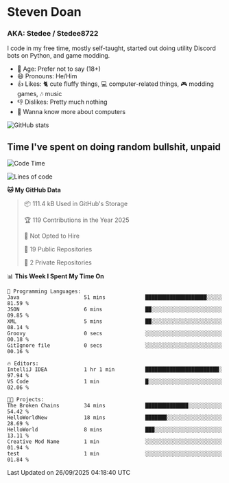 # Steven Doan
### AKA: Stedee / Stedee8722
I code in my free time, mostly self-taught, started out doing utility Discord bots on Python, and game modding.

- 🤔 Age: Prefer not to say (18+)
- 😄 Pronouns: He/Him
- 👍 Likes: 🐈 cute fluffy things, 💻 computer-related things, 🎮 modding games, 🎶 music
- 👎 Dislikes: Pretty much nothing
- 🥹 Wanna know more about computers

![GitHub stats](https://github-readme-stats-iota-mocha-40.vercel.app/api?username=Stedee8722&show=prs_merged,prs_merged_percentage&show_icons=true&theme=transparent)

## Time I've spent on doing random bullshit, unpaid
<!--START_SECTION:Time I've spent on doing random bullshit, unpaid-->
![Code Time](http://img.shields.io/badge/Code%20Time-328%20hrs%207%20mins-blue)

![Lines of code](https://img.shields.io/badge/From%20Hello%20World%20I%27ve%20Written-87.2%20thousand%20lines%20of%20code-blue)

**🐱 My GitHub Data** 

> 📦 111.4 kB Used in GitHub's Storage 
 > 
> 🏆 119 Contributions in the Year 2025
 > 
> 🚫 Not Opted to Hire
 > 
> 📜 19 Public Repositories 
 > 
> 🔑 2 Private Repositories 
 > 
📊 **This Week I Spent My Time On** 

```text
💬 Programming Languages: 
Java                     51 mins             ████████████████████░░░░░   81.59 % 
JSON                     6 mins              ██░░░░░░░░░░░░░░░░░░░░░░░   09.85 % 
XML                      5 mins              ██░░░░░░░░░░░░░░░░░░░░░░░   08.14 % 
Groovy                   0 secs              ░░░░░░░░░░░░░░░░░░░░░░░░░   00.18 % 
GitIgnore file           0 secs              ░░░░░░░░░░░░░░░░░░░░░░░░░   00.16 % 

🔥 Editors: 
IntelliJ IDEA            1 hr 1 min          ████████████████████████░   97.94 % 
VS Code                  1 min               █░░░░░░░░░░░░░░░░░░░░░░░░   02.06 % 

🐱‍💻 Projects: 
The Broken Chains        34 mins             ██████████████░░░░░░░░░░░   54.42 % 
HelloWorldNew            18 mins             ███████░░░░░░░░░░░░░░░░░░   28.69 % 
HelloWorld               8 mins              ███░░░░░░░░░░░░░░░░░░░░░░   13.11 % 
Creative Mod Name        1 min               ░░░░░░░░░░░░░░░░░░░░░░░░░   01.94 % 
test                     1 min               ░░░░░░░░░░░░░░░░░░░░░░░░░   01.84 % 
```


 Last Updated on 26/09/2025 04:18:40 UTC
<!--END_SECTION:Time I've spent on doing random bullshit, unpaid-->
